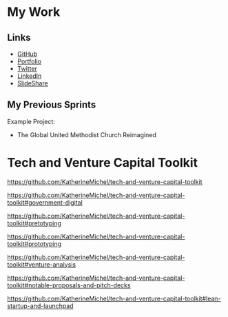 # My Work

## Links

* [GitHub](https://github.com/KatherineMichel)
* [Portfolio](http://katherinemichel.github.io)
* [Twitter](https://twitter.com/KatiMichel)
* [LinkedIn](https://www.linkedin.com/in/katherinemichel)
* [SlideShare](http://www.slideshare.net/KatiMichel)

## My Previous Sprints

Example Project: 
* The Global United Methodist Church Reimagined

# Tech and Venture Capital Toolkit

https://github.com/KatherineMichel/tech-and-venture-capital-toolkit

https://github.com/KatherineMichel/tech-and-venture-capital-toolkit#government-digital

https://github.com/KatherineMichel/tech-and-venture-capital-toolkit#pretotyping

https://github.com/KatherineMichel/tech-and-venture-capital-toolkit#prototyping

https://github.com/KatherineMichel/tech-and-venture-capital-toolkit#venture-analysis

https://github.com/KatherineMichel/tech-and-venture-capital-toolkit#notable-proposals-and-pitch-decks

https://github.com/KatherineMichel/tech-and-venture-capital-toolkit#lean-startup-and-launchpad